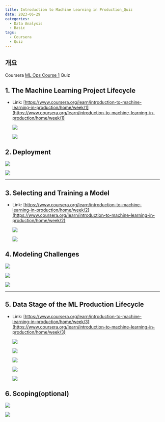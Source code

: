 ```yaml
---
title: Introduction to Machine Learning in Production_Quiz
date: 2023-06-29
categories:
  - Data Analysis
  - Basic
tags: 
  - Coursera
  - Quiz
---
```

## 개요

Coursera [ML Ops Course 1](https://www.coursera.org/learn/introduction-to-machine-learning-in-production/home/week/1) Quiz

## 1. The Machine Learning Project Lifecycle

- Link: [https://www.coursera.org/learn/introduction-to-machine-learning-in-production/home/week/1](https://www.coursera.org/learn/introduction-to-machine-learning-in-production/home/week/1)
    
    ![ ](images/MLOps1_Quiz/11.png)
    
    ![ ](images/MLOps1_Quiz/12.png)
    

## 2. Deployment

![ ](images/MLOps1_Quiz/21.png)

![ ](images/MLOps1_Quiz/22.png)

---

## 3. Selecting and Training a Model

- Link: [https://www.coursera.org/learn/introduction-to-machine-learning-in-production/home/week/2](https://www.coursera.org/learn/introduction-to-machine-learning-in-production/home/week/2)
    
    ![ ](images/MLOps1_Quiz/31.png)
    
    ![ ](images/MLOps1_Quiz/32.png)
    

## 4. Modeling Challenges

![ ](images/MLOps1_Quiz/41.png)

![ ](images/MLOps1_Quiz/42.png)

![ ](images/MLOps1_Quiz/43.png)

---

## 5. Data Stage of the ML Production Lifecycle

- Link: [https://www.coursera.org/learn/introduction-to-machine-learning-in-production/home/week/3](https://www.coursera.org/learn/introduction-to-machine-learning-in-production/home/week/3)
    
    ![ ](images/MLOps1_Quiz/51.png)
    
    ![ ](images/MLOps1_Quiz/52.png)
    
    ![ ](images/MLOps1_Quiz/53.png)
    
    ![ ](images/MLOps1_Quiz/54.png)
    
    ![ ](images/MLOps1_Quiz/55.png)
    

## 6. Scoping(optional)

![ ](images/MLOps1_Quiz/61.png)

![ ](images/MLOps1_Quiz/62.png)